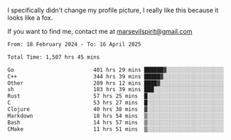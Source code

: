 I specifically didn't change my profile picture, I really like this because it looks like a fox.

If you want to find me, contact me at marsevilspirit@gmail.com

<!--START_SECTION:waka-->

```txt
From: 18 February 2024 - To: 16 April 2025

Total Time: 1,507 hrs 45 mins

Go                         401 hrs 29 mins ██████▓░░░░░░░░░░░░░░░░░░   26.63 %
C++                        344 hrs 39 mins █████▓░░░░░░░░░░░░░░░░░░░   22.86 %
Other                      289 hrs 12 mins ████▓░░░░░░░░░░░░░░░░░░░░   19.18 %
sh                         183 hrs 39 mins ███░░░░░░░░░░░░░░░░░░░░░░   12.18 %
Rust                       57 hrs 25 mins  █░░░░░░░░░░░░░░░░░░░░░░░░   03.81 %
C                          53 hrs 27 mins  █░░░░░░░░░░░░░░░░░░░░░░░░   03.55 %
Clojure                    40 hrs 38 mins  ▓░░░░░░░░░░░░░░░░░░░░░░░░   02.70 %
Markdown                   18 hrs 54 mins  ▒░░░░░░░░░░░░░░░░░░░░░░░░   01.25 %
Bash                       14 hrs 57 mins  ▒░░░░░░░░░░░░░░░░░░░░░░░░   00.99 %
CMake                      11 hrs 51 mins  ▒░░░░░░░░░░░░░░░░░░░░░░░░   00.79 %
```

<!--END_SECTION:waka-->

